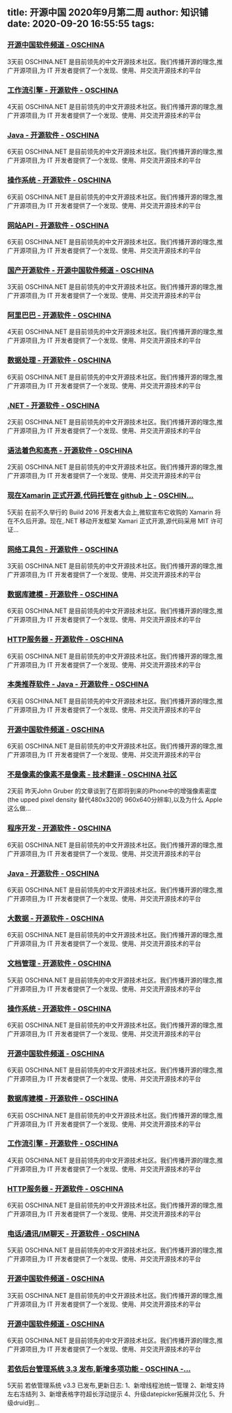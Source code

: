 
title: 开源中国 2020年9月第二周
author: 知识铺
date: 2020-09-20 16:55:55
tags: 
---
  
### [开源中国软件频道 - OSCHINA](https://zshipu.com/t?url=https://www.oschina.net/project)

 3天前 OSCHINA.NET 是目前领先的中文开源技术社区。我们传播开源的理念,推广开源项目,为 IT 开发者提供了一个发现、使用、并交流开源技术的平台

### [工作流引擎 - 开源软件 - OSCHINA](https://zshipu.com/t?url=https://www.oschina.net/project/tag/129/workflow)

 4天前 OSCHINA.NET 是目前领先的中文开源技术社区。我们传播开源的理念,推广开源项目,为 IT 开发者提供了一个发现、使用、并交流开源技术的平台

### [Java - 开源软件 - OSCHINA](https://zshipu.com/t?url=https://www.oschina.net/project/lang/19/java)

 6天前 OSCHINA.NET 是目前领先的中文开源技术社区。我们传播开源的理念,推广开源项目,为 IT 开发者提供了一个发现、使用、并交流开源技术的平台

### [操作系统 - 开源软件 - OSCHINA](https://zshipu.com/t?url=https://www.oschina.net/project/tag/3/operating-system)

 6天前 OSCHINA.NET 是目前领先的中文开源技术社区。我们传播开源的理念,推广开源项目,为 IT 开发者提供了一个发现、使用、并交流开源技术的平台

### [网站API - 开源软件 - OSCHINA](https://zshipu.com/t?url=https://www.oschina.net/project/tag/360/webapi)

 6天前 OSCHINA.NET 是目前领先的中文开源技术社区。我们传播开源的理念,推广开源项目,为 IT 开发者提供了一个发现、使用、并交流开源技术的平台

### [国产开源软件 - 开源中国软件频道 - OSCHINA](https://zshipu.com/t?url=https://www.oschina.net/project/zh)

 3天前 OSCHINA.NET 是目前领先的中文开源技术社区。我们传播开源的理念,推广开源项目,为 IT 开发者提供了一个发现、使用、并交流开源技术的平台

### [阿里巴巴 - 开源软件 - OSCHINA](https://zshipu.com/t?url=https://www.oschina.net/project/alibaba)

 4天前 OSCHINA.NET 是目前领先的中文开源技术社区。我们传播开源的理念,推广开源项目,为 IT 开发者提供了一个发现、使用、并交流开源技术的平台

### [数据处理 - 开源软件 - OSCHINA](https://zshipu.com/t?url=https://www.oschina.net/project/tag/483/bd-analysis)

 6天前 OSCHINA.NET 是目前领先的中文开源技术社区。我们传播开源的理念,推广开源项目,为 IT 开发者提供了一个发现、使用、并交流开源技术的平台

### [.NET - 开源软件 - OSCHINA](https://zshipu.com/t?url=https://www.oschina.net/project/lang/20)

 2天前 OSCHINA.NET 是目前领先的中文开源技术社区。我们传播开源的理念,推广开源项目,为 IT 开发者提供了一个发现、使用、并交流开源技术的平台

### [语法着色和高亮 - 开源软件 - OSCHINA](https://zshipu.com/t?url=https://www.oschina.net/project/tag/265/syntaxhighlighter)

 2天前 OSCHINA.NET 是目前领先的中文开源技术社区。我们传播开源的理念,推广开源项目,为 IT 开发者提供了一个发现、使用、并交流开源技术的平台

### [现在Xamarin 正式开源,代码托管在 github 上 - OSCHIN...](https://zshipu.com/t?url=https://www.oschina.net/news/72937/xamarin-github?p=4)

 5天前 在前不久举行的 Build 2016 开发者大会上,微软宣布它收购的 Xamarin 将在不久后开源。现在,.NET 移动开发框架 Xamari 正式开源,源代码采用 MIT 许可证...

### [网络工具包 - 开源软件 - OSCHINA](https://zshipu.com/t?url=https://www.oschina.net/project/tag/145/networklib)

 3天前 OSCHINA.NET 是目前领先的中文开源技术社区。我们传播开源的理念,推广开源项目,为 IT 开发者提供了一个发现、使用、并交流开源技术的平台

### [数据库建模 - 开源软件 - OSCHINA](https://zshipu.com/t?url=https://www.oschina.net/project/tag/83/)

 6天前 OSCHINA.NET 是目前领先的中文开源技术社区。我们传播开源的理念,推广开源项目,为 IT 开发者提供了一个发现、使用、并交流开源技术的平台

### [HTTP服务器 - 开源软件 - OSCHINA](https://zshipu.com/t?url=https://www.oschina.net/project/tag/106/webserver)

 6天前 OSCHINA.NET 是目前领先的中文开源技术社区。我们传播开源的理念,推广开源项目,为 IT 开发者提供了一个发现、使用、并交流开源技术的平台

### [本类推荐软件 - Java - 开源软件 - OSCHINA](https://zshipu.com/t?url=https://www.oschina.net/project/lang/19/java/)

 6天前 OSCHINA.NET 是目前领先的中文开源技术社区。我们传播开源的理念,推广开源项目,为 IT 开发者提供了一个发现、使用、并交流开源技术的平台

### [开源中国软件频道 - OSCHINA](https://zshipu.com/t?url=https://www.oschina.net/project/zhlist/8/tools)

 6天前 OSCHINA.NET 是目前领先的中文开源技术社区。我们传播开源的理念,推广开源项目,为 IT 开发者提供了一个发现、使用、并交流开源技术的平台

### [不是像素的像素不是像素 - 技术翻译 - OSCHINA 社区](https://zshipu.com/t?url=https://www.oschina.net/translate/a-pixel-is-not-a-pixel?print)

 2天前 昨天John Gruber 的文章谈到了在即将到来的iPhone中的增强像素密度(the upped pixel density 替代480x320的 960x640分辨率),以及为什么 Apple 这么做...

### [程序开发 - 开源软件 - OSCHINA](https://zshipu.com/t?url=https://www.oschina.net/project/tag/12/development)

 6天前 OSCHINA.NET 是目前领先的中文开源技术社区。我们传播开源的理念,推广开源项目,为 IT 开发者提供了一个发现、使用、并交流开源技术的平台

### [Java - 开源软件 - OSCHINA](https://zshipu.com/t?url=https://www.oschina.net/project/lang/19/)

 6天前 OSCHINA.NET 是目前领先的中文开源技术社区。我们传播开源的理念,推广开源项目,为 IT 开发者提供了一个发现、使用、并交流开源技术的平台

### [大数据 - 开源软件 - OSCHINA](https://zshipu.com/t?url=https://www.oschina.net/project/tag/411/big-data?company=0&sort=time&os=37&tag=411&lang=0&recommend=false)

 6天前 OSCHINA.NET 是目前领先的中文开源技术社区。我们传播开源的理念,推广开源项目,为 IT 开发者提供了一个发现、使用、并交流开源技术的平台

### [文档管理 - 开源软件 - OSCHINA](https://zshipu.com/t?url=https://www.oschina.net/project/tag/170/dms)

 5天前 OSCHINA.NET 是目前领先的中文开源技术社区。我们传播开源的理念,推广开源项目,为 IT 开发者提供了一个发现、使用、并交流开源技术的平台

### [操作系统 - 开源软件 - OSCHINA](https://zshipu.com/t?url=https://www.oschina.net/project/tag/3/os)

 6天前 OSCHINA.NET 是目前领先的中文开源技术社区。我们传播开源的理念,推广开源项目,为 IT 开发者提供了一个发现、使用、并交流开源技术的平台

### [开源中国软件频道 - OSCHINA](https://zshipu.com/t?url=https://www.oschina.net/project/apa)

 6天前 OSCHINA.NET 是目前领先的中文开源技术社区。我们传播开源的理念,推广开源项目,为 IT 开发者提供了一个发现、使用、并交流开源技术的平台

### [数据库建模 - 开源软件 - OSCHINA](https://zshipu.com/t?url=https://www.oschina.net/project/tag/83/db-modelIntellij)

 6天前 OSCHINA.NET 是目前领先的中文开源技术社区。我们传播开源的理念,推广开源项目,为 IT 开发者提供了一个发现、使用、并交流开源技术的平台

### [工作流引擎 - 开源软件 - OSCHINA](https://zshipu.com/t?url=https://www.oschina.net/project/tag/129/workflow)

 4天前 OSCHINA.NET 是目前领先的中文开源技术社区。我们传播开源的理念,推广开源项目,为 IT 开发者提供了一个发现、使用、并交流开源技术的平台

### [HTTP服务器 - 开源软件 - OSCHINA](https://zshipu.com/t?url=https://www.oschina.net/project/tag/106/webserver)

 6天前 OSCHINA.NET 是目前领先的中文开源技术社区。我们传播开源的理念,推广开源项目,为 IT 开发者提供了一个发现、使用、并交流开源技术的平台

### [电话/通讯/IM聊天 - 开源软件 - OSCHINA](https://zshipu.com/t?url=https://www.oschina.net/project/tag/112/)

 5天前 OSCHINA.NET 是目前领先的中文开源技术社区。我们传播开源的理念,推广开源项目,为 IT 开发者提供了一个发现、使用、并交流开源技术的平台

### [开源中国软件频道 - OSCHINA](https://zshipu.com/t?url=https://www.oschina.net/project/224?company=0&sort=view&lang=0&recommend=false)

 3天前 OSCHINA.NET 是目前领先的中文开源技术社区。我们传播开源的理念,推广开源项目,为 IT 开发者提供了一个发现、使用、并交流开源技术的平台

### [开源中国软件频道 - OSCHINA](https://zshipu.com/t?url=https://www.oschina.net/project/?company=0&sort=time&os=41&lang=0&recommend=false)

 6天前 OSCHINA.NET 是目前领先的中文开源技术社区。我们传播开源的理念,推广开源项目,为 IT 开发者提供了一个发现、使用、并交流开源技术的平台

### [若依后台管理系统 3.3 发布,新增多项功能 - OSCHINA -...](https://zshipu.com/t?url=https://www.oschina.net/news/105574/ruoyi-3-3-released?nocache=1554171700404)

 5天前 若依管理系统 v3.3 已发布,更新日志: 1、新增线程池统一管理 2、新增支持左右冻结列 3、新增表格字符超长浮动提示 4、升级datepicker拓展并汉化 5、升级druid到...
